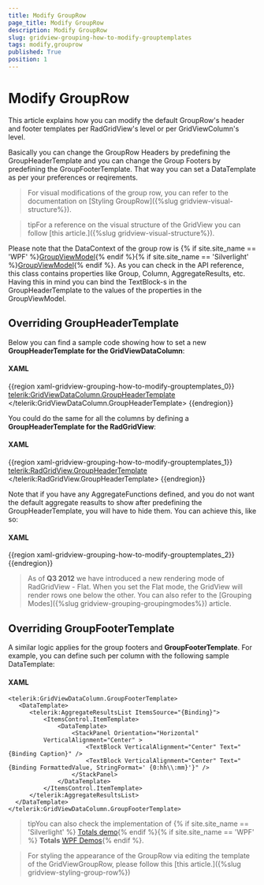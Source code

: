 ```yaml
---
title: Modify GroupRow
page_title: Modify GroupRow
description: Modify GroupRow
slug: gridview-grouping-how-to-modify-grouptemplates
tags: modify,grouprow
published: True
position: 1
---
```


# Modify GroupRow

This article explains how you can modify the default GroupRow's header and footer templates per RadGridView's level or per GridViewColumn's level.

Basically you can change the GroupRow Headers by predefining the GroupHeaderTemplate and you can change the Group Footers by predefining the GroupFooterTemplate. That way you can set a DataTemplate as per your preferences or reqirements.

>For visual modifications of the group row, you can refer to the documentation on [Styling GroupRow]({%slug gridview-visual-structure%}).

>tipFor a reference on the visual structure of the GridView you can follow [this article.]({%slug gridview-visual-structure%}).

Please note that the DataContext of the group row is {% if site.site_name == 'WPF' %}[GroupViewModel](http://docs.telerik.com/devtools/wpf/controls/radgridview/grouping/how-to/modify-grouptemplates.html){% endif %}{% if site.site_name == 'Silverlight' %}[GroupViewModel](http://docs.telerik.com/devtools/silverlight/api/html/T_Telerik_Windows_Controls_GridView_GroupViewModel.htm){% endif %}. As you can check in the API reference, this class contains properties like Group, Column, AggregateResults, etc. Having this in mind you can bind the TextBlock-s in the GroupHeaderTemplate to the values of the properties in the GroupViewModel.
        
## Overriding GroupHeaderTemplate

Below you can find a sample code showing how to set a new __GroupHeaderTemplate for the GridViewDataColumn__:

#### __XAML__

{{region xaml-gridview-grouping-how-to-modify-grouptemplates_0}}
	<telerik:GridViewDataColumn.GroupHeaderTemplate>
	    <DataTemplate>
	        <StackPanel>
	            <TextBlock Foreground="#FFED7971"
	Text="Test Key" />
	            <TextBlock Foreground="#FFED7971"
	Text="{Binding Group.Key}" />
	        </StackPanel>
	    </DataTemplate>
	</telerik:GridViewDataColumn.GroupHeaderTemplate>
{{endregion}}

You could do the same for all the columns by defining a __GroupHeaderTemplate for the RadGridView__:

#### __XAML__

{{region xaml-gridview-grouping-how-to-modify-grouptemplates_1}}
	<telerik:RadGridView.GroupHeaderTemplate>
	    <DataTemplate>
	        <StackPanel>
	            <TextBlock Foreground="#FFED7971"
	     Text="Test Key" />
	            <TextBlock Foreground="#FFED7971"
	     Text="{Binding Group.Key}" />
	        </StackPanel>
	    </DataTemplate>
	</telerik:RadGridView.GroupHeaderTemplate>
{{endregion}}

Note that if you have any AggregateFunctions defined, and you do not want the default aggregate reasults to show after predefining the GroupHeaderTemplate, you will have to hide them. You can achieve this, like so:

#### __XAML__

{{region xaml-gridview-grouping-how-to-modify-grouptemplates_2}}
	<Style TargetType="telerik:GridViewGroupRow">
	    <Setter Property="ShowHeaderAggregates" Value="False"/>
	</Style>
{{endregion}}

>As of __Q3 2012__ we have introduced a new rendering mode of RadGridView - Flat. When you set the Flat mode, the GridView will render rows one below the other. You can also refer to the [Grouping Modes]({%slug gridview-grouping-groupingmodes%}) article.

## Overriding GroupFooterTemplate

A similar logic applies for the group footers and __GroupFooterTemplate__. For example, you can define such per column with the following sample DataTemplate:

#### __XAML__
    <telerik:GridViewDataColumn.GroupFooterTemplate>
       <DataTemplate>
          <telerik:AggregateResultsList ItemsSource="{Binding}">
              <ItemsControl.ItemTemplate>
                  <DataTemplate>
                      <StackPanel Orientation="Horizontal"
              VerticalAlignment="Center" >
                          <TextBlock VerticalAlignment="Center" Text="{Binding Caption}" />
                          <TextBlock VerticalAlignment="Center" Text="{Binding FormattedValue, StringFormat=' {0:hh\\:mm}'}" />
                      </StackPanel>
                  </DataTemplate>
              </ItemsControl.ItemTemplate>
          </telerik:AggregateResultsList>
      </DataTemplate>
    </telerik:GridViewDataColumn.GroupFooterTemplate>

>tipYou can also check the implementation of {% if site.site_name == 'Silverlight' %} [Totals demo](http://demos.telerik.com/silverlight/#GridView/Totals){% endif %}{% if site.site_name == 'WPF' %} __Totals__ [WPF Demos](http://demos.telerik.com/wpf/#GridView/Totals){% endif %}.   

>For styling the appearance of the GroupRow via editing the template of the GridViewGroupRow, please follow this [this article.]({%slug gridview-styling-group-row%})
